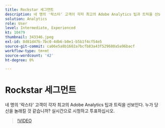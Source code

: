```yaml
---
title: Rockstar 세그먼트
description: 네 명의 '락스타' 고객이 각자 최고의 Adobe Analytics 팁과 트릭을 선보인다.
solution: Analytics
role: User
level: Intermediate, Experienced
kt: 10479
thumbnail: 343346.jpeg
exl-id: 8d81d47b-7bc0-4db6-b0e1-b5b1f4cf54e5
source-git-commit: ca06e5a8b1602a7bcfb83a43f529680a5a96bacf
workflow-type: tm+mt
source-wordcount: '42'
ht-degree: 0%

---
```


# Rockstar 세그먼트

네 명의 &#39;락스타&#39; 고객이 각자 최고의 Adobe Analytics 팁과 트릭을 선보인다. 누가 당신을 놀래킬 것 같습니까? 실시간으로 시청하고 투표하십시오.

>[!VIDEO](https://video.tv.adobe.com/v/343346/?quality=12&learn=on)
